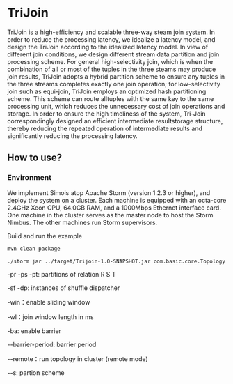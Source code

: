# TriJoin

TriJoin is a high-efficiency and scalable three-way steam join system. In order to reduce the  processing  latency,  we  idealize  a  latency  model,  and design the TriJoin according to the idealized latency model. In view  of  different  join  conditions,  we  design  different  stream data  partition  and  join  processing  scheme.  For  general  high-selectivity join, which is when the combination of all or most of  the  tuples  in  the  three  steams  may  produce  join  results, TriJoin adopts a hybrid partition scheme to ensure any tuples in  the  three  streams  completes  exactly  one  join  operation; for low-selectivity join such as equi-join, TriJoin employs an optimized hash partitioning scheme. This scheme can route alltuples  with  the  same  key  to  the  same  processing  unit,  which reduces  the  unnecessary  cost  of  join  operations  and storage. In  order  to  ensure  the  high  timeliness  of  the  system,  Tri-Join correspondingly designed an efficient intermediate resultstorage  structure,  thereby  reducing  the  repeated  operation  of intermediate results and significantly reducing the processing latency. 

## How to use?

### Environment

We implement Simois atop Apache Storm (version 1.2.3 or higher), and deploy the system on a cluster. Each machine is equipped with an octa-core 2.4GHz Xeon CPU, 64.0GB RAM, and a 1000Mbps Ethernet interface card. One machine in the cluster serves as the master node to host the Storm Nimbus. The other machines run Storm supervisors.

Build and run the example

```txt
mvn clean package

./storm jar ../target/Trijoin-1.0-SNAPSHOT.jar com.basic.core.Topology -n 90 -pr 45 -ps 45 -pt 45 -sf 8 -dp 8 -win -wl 2000 --remote --s random

```

-pr -ps  -pt: partitions of relation R S T

-sf -dp: instances of shuffle dispatcher

-win：enable sliding window

-wl：join window length in ms  

-ba: enable barrier  

--barrier-period: barrier period

--remote：run topology in cluster (remote mode)

--s: partion scheme

